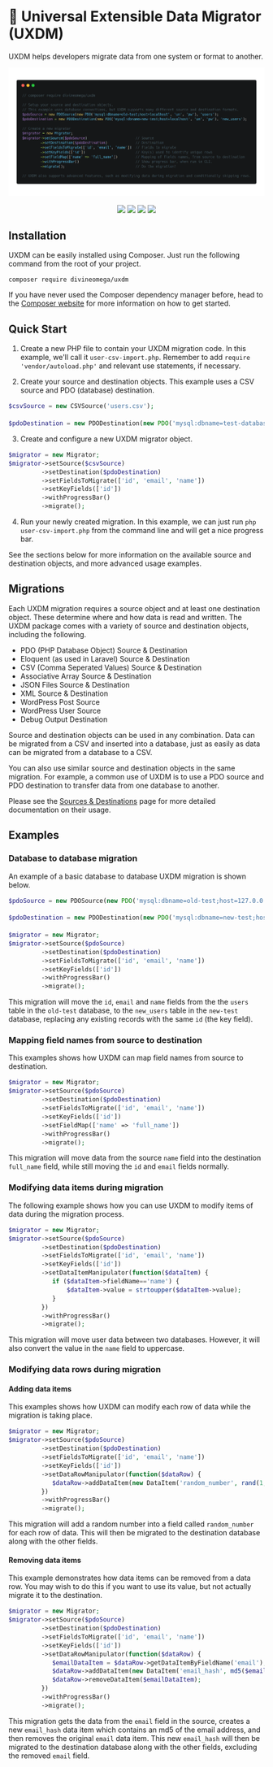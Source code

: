 # 🔀 Universal Extensible Data Migrator (UXDM)

UXDM helps developers migrate data from one system or format to another.

<p align="center">
    <img src="assets/images/uxdm-data-migration-example.png">
</p>

<p align="center">
    <a href="https://travis-ci.org/DivineOmega/uxdm"><img src="https://travis-ci.org/DivineOmega/uxdm.svg?branch=master"></a>
    <a href="https://coveralls.io/github/DivineOmega/uxdm?branch=master"><img src="https://coveralls.io/repos/github/DivineOmega/uxdm/badge.svg?branch=master"></a>
    <a href="https://styleci.io/repos/130364449"><img src="https://styleci.io/repos/130364449/shield?branch=master"></a>
    <img src="https://img.shields.io/packagist/dt/DivineOmega/uxdm.svg">
</p>

## Installation

UXDM can be easily installed using Composer. Just run the following command from the root of your project.

```
composer require divineomega/uxdm
```

If you have never used the Composer dependency manager before, head to the [Composer website](https://getcomposer.org/) for more information on how to get started.

## Quick Start

1. Create a new PHP file to contain your UXDM migration code. In this example, we'll call it `user-csv-import.php`. Remember to add `require 'vendor/autoload.php'` and relevant use statements, if necessary.

2. Create your source and destination objects. This example uses a CSV source and PDO (database) destination.

```php
$csvSource = new CSVSource('users.csv');

$pdoDestination = new PDODestination(new PDO('mysql:dbname=test-database;host=127.0.0.1', 'root', 'password'), 'users');
```

3. Create and configure a new UXDM migrator object.

```php
$migrator = new Migrator;
$migrator->setSource($csvSource)
         ->setDestination($pdoDestination)
         ->setFieldsToMigrate(['id', 'email', 'name'])
         ->setKeyFields(['id'])
         ->withProgressBar()
         ->migrate();
```

4. Run your newly created migration. In this example, we can just run `php user-csv-import.php` from the command line and will get a nice progress bar.

See the sections below for more information on the available source and destination objects, and more advanced usage examples.

## Migrations

Each UXDM migration requires a source object and at least one destination object. These determine where and how data is read and written. The UXDM package comes with a variety of source and destination objects, including the following.

* PDO (PHP Database Object) Source & Destination
* Eloquent (as used in Laravel) Source & Destination
* CSV (Comma Seperated Values) Source & Destination
* Associative Array Source & Destination
* JSON Files Source & Destination
* XML Source & Destination
* WordPress Post Source
* WordPress User Source
* Debug Output Destination

Source and destination objects can be used in any combination. Data can be migrated from a CSV and inserted into a database, just as easily as data can be migrated from a database to a CSV.

You can also use similar source and destination objects in the same migration. For example, a common use of UXDM is to use a PDO source and PDO destination to transfer data from one database to another. 

Please see the [Sources & Destinations](/docs/uxdm-sources-and-destinations.md) page for more detailed documentation on their usage.

## Examples

### Database to database migration

An example of a basic database to database UXDM migration is shown below.

```php
$pdoSource = new PDOSource(new PDO('mysql:dbname=old-test;host=127.0.0.1', 'root', 'password123'), 'users');

$pdoDestination = new PDODestination(new PDO('mysql:dbname=new-test;host=127.0.0.1', 'root', 'password456'), 'new_users');

$migrator = new Migrator;
$migrator->setSource($pdoSource)
         ->setDestination($pdoDestination)
         ->setFieldsToMigrate(['id', 'email', 'name'])
         ->setKeyFields(['id'])
         ->withProgressBar()
         ->migrate();
```

This migration will move the `id`, `email` and `name` fields from the the `users` table in the `old-test` database, to the `new_users` table in the `new-test` database, replacing any existing records with the same `id` (the key field).

### Mapping field names from source to destination

This examples shows how UXDM can map field names from source to destination.

```php
$migrator = new Migrator;
$migrator->setSource($pdoSource)
         ->setDestination($pdoDestination)
         ->setFieldsToMigrate(['id', 'email', 'name'])
         ->setKeyFields(['id'])
         ->setFieldMap(['name' => 'full_name'])
         ->withProgressBar()
         ->migrate();
```

This migration will move data from the source `name` field into the destination `full_name` field, while still moving the `id` and `email` fields normally.

### Modifying data items during migration

The following example shows how you can use UXDM to modify items of data during the migration process.

```php
$migrator = new Migrator;
$migrator->setSource($pdoSource)
         ->setDestination($pdoDestination)
         ->setFieldsToMigrate(['id', 'email', 'name'])
         ->setKeyFields(['id'])
         ->setDataItemManipulator(function($dataItem) {
            if ($dataItem->fieldName=='name') {
                $dataItem->value = strtoupper($dataItem->value);
            }
         })
         ->withProgressBar()
         ->migrate();
```

This migration will move user data between two databases. However, it will also convert the value in the `name` field to uppercase.

### Modifying data rows during migration

#### Adding data items

This examples shows how UXDM can modify each row of data while the migration is taking place.

```php
$migrator = new Migrator;
$migrator->setSource($pdoSource)
         ->setDestination($pdoDestination)
         ->setFieldsToMigrate(['id', 'email', 'name'])
         ->setKeyFields(['id'])
         ->setDataRowManipulator(function($dataRow) {
            $dataRow->addDataItem(new DataItem('random_number', rand(1,1000)));
         })
         ->withProgressBar()
         ->migrate();
```

This migration will add a random number into a field called `random_number` for each row of data. This will then be migrated to the destination database along with the other fields.

#### Removing data items

This example demonstrates how data items can be removed from a data row. You may wish to do this if you want to use its value, but not actually migrate it to the destination.

```php
$migrator = new Migrator;
$migrator->setSource($pdoSource)
         ->setDestination($pdoDestination)
         ->setFieldsToMigrate(['id', 'email', 'name'])
         ->setKeyFields(['id'])
         ->setDataRowManipulator(function($dataRow) {
            $emailDataItem = $dataRow->getDataItemByFieldName('email');
            $dataRow->addDataItem(new DataItem('email_hash', md5($emailDataItem->value)));
            $dataRow->removeDataItem($emailDataItem);
         })
         ->withProgressBar()
         ->migrate();
```

This migration gets the data from the `email` field in the source, creates a new `email_hash` data item which contains an md5 of the email address, and then removes the original `email` data item. This new `email_hash` will then be migrated to the destination database along with the other fields, excluding the removed `email` field.
